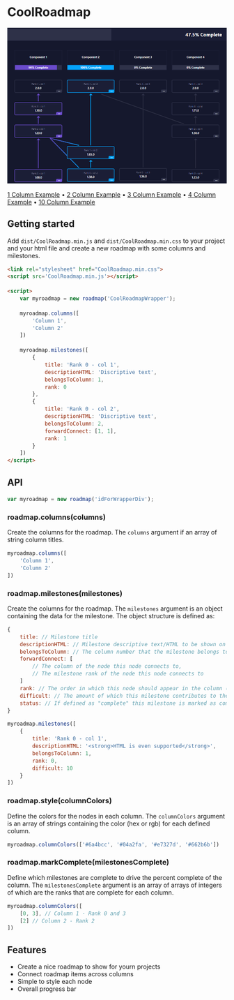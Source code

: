 # CoolRoadmap

![4 Column With Progress Bar](_images/4colWithBarExample.png?raw=true "4 Column With Progress Bar")

[1 Column Example](https://htmlpreview.github.io/?https://github.com/mikedeshazer/CoolRoadmap/blob/master/demo/ex1.htm) &bull; 
[2 Column Example](https://htmlpreview.github.io/?https://github.com/mikedeshazer/CoolRoadmap/blob/master/demo/ex2.htm) &bull; 
[3 Column Example](https://htmlpreview.github.io/?https://github.com/mikedeshazer/CoolRoadmap/blob/master/demo/ex3.htm) &bull; 
[4 Column Example](https://htmlpreview.github.io/?https://github.com/mikedeshazer/CoolRoadmap/blob/master/demo/ex4.htm) &bull; 
[10 Column Example](https://htmlpreview.github.io/?https://github.com/mikedeshazer/CoolRoadmap/blob/master/demo/ex5.htm)

## Getting started

Add `dist/CoolRoadmap.min.js` and `dist/CoolRoadmap.min.css` to your project and your html file and create a new roadmap with some columns and milestones.

```html
<link rel="stylesheet" href="CoolRoadmap.min.css">
<script src='CoolRoadmap.min.js'></script>

<script>
    var myroadmap = new roadmap('CoolRoadmapWrapper');

    myroadmap.columns([
        'Column 1',
        'Column 2'
    ])

    myroadmap.milestones([
        {
            title: 'Rank 0 - col 1',
            descriptionHTML: 'Discriptive text',
            belongsToColumn: 1,
            rank: 0
        },
        {
            title: 'Rank 0 - col 2',
            descriptionHTML: 'Discriptive text',
            belongsToColumn: 2,
            forwardConnect: [1, 1],
            rank: 1
        }
    ])
</script>
```

## API

```javascript
var myroadmap = new roadmap('idForWrapperDiv');
```

### roadmap.columns(columns)

Create the columns for the roadmap. The `columns` argument if an array of string column titles.

```javascript
myroadmap.columns([
    'Column 1',
    'Column 2'
])
```

### roadmap.milestones(milestones)

Create the columns for the roadmap. The `milestones` argument is an object containing the data for the milestone. The object structure is defined as:

```javascript
{
    title: // Milestone title
    descriptionHTML: // Milestone descriptive text/HTML to be shown on click
    belongsToColumn: // The column number that the milestone belongs to (starts at 1)
    forwardConnect: [
        // The column of the node this node connects to,
        // The milestone rank of the node this node connects to
    ]
    rank: // The order in which this node should appear in the column (0 is the bottom and lowest rank)
    difficult: // The amount of which this milestone contributes to the percent complete
    status: // If defined as "complete" this milestone is marked as complete
}
```

```javascript
myroadmap.milestones([
    {
        title: 'Rank 0 - col 1',
        descriptionHTML: '<strong>HTML is even supported</strong>',
        belongsToColumn: 1,
        rank: 0,
        difficult: 10
    }
])
```

### roadmap.style(columnColors)

Define the colors for the nodes in each column. The `columnColors` argument is an array of strings containing the color (hex or rgb) for each defined column.

```javascript
myroadmap.columnColors(['#6a4bcc', '#04a2fa', '#e7327d', '#662b6b'])
```

### roadmap.markComplete(milestonesComplete)

Define which milestones are complete to drive the percent complete of the column. The `milestonesComplete` argument is an array of arrays of integers of which are the ranks that are complete for each column.

```javascript
myroadmap.columnColors([
    [0, 3], // Column 1 - Rank 0 and 3
    [2] // Column 2 - Rank 2
])
```


## Features

* Create a nice roadmap to show for yourn projects
* Connect roadmap items across columns
* Simple to style each node
* Overall progress bar